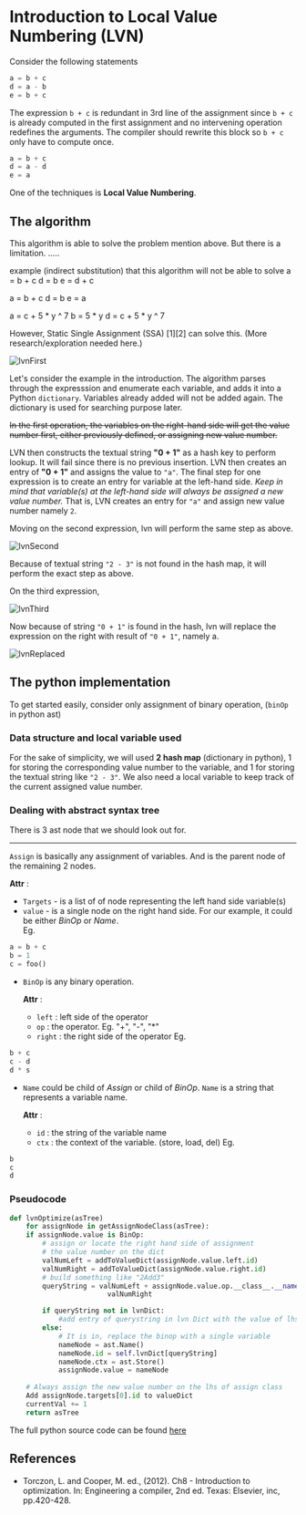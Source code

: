 # Introduction to Local Value Numbering (LVN)
Consider the following statements
```python
a = b + c
d = a - b
e = b + c
```
The expression `b + c` is redundant in 3rd line of the assignment since `b + c` is already computed in the first assignment and no intervening operation redefines the arguments. The compiler should rewrite this block so `b + c` only have to compute once. 
```python
a = b + c
d = a - d
e = a
```
One of the techniques is **Local Value Numbering**. 

## The algorithm
This algorithm is able to solve the problem mention above. But there is a limitation. .....

example (indirect substitution) that this algorithm will not be able to solve
a = b + c
d = b
e = d + c

a = b + c
d = b
e = a


a = c + 5 * y ^ 7
b = 5 * y
d = c + 5 * y ^ 7

However, Static Single Assignment (SSA) [1][2] can solve this. (More research/exploration needed here.)

![lvnFirst](https://github.com/usagitoneko97/python-ast/blob/master/A2.LVN/resources/lvnFirst.svg)

Let's consider the example in the introduction. The algorithm parses through the expresssion and enumerate each variable, and adds it into a Python `dictionary`. Variables already added will not be added again. The dictionary is used for searching purpose later.


~~In the first operation, the variables on the right-hand side will get the value number first, either previously defined, or assigning new value number.~~





LVN then constructs the textual string **"0 + 1"** as a hash key to perform lookup. It will fail since there is no previous insertion. LVN then creates an entry of **"0 + 1"** and assigns the value to `"a"`. The final step for one expression is to create an entry for variable at the left-hand side. *Keep in mind that variable(s) at the left-hand side will always be assigned a new value number.* That is, LVN creates an entry for `"a"` and assign new value number namely `2`. 

Moving on the second expression, lvn will perform the same step as above. 

![lvnSecond](https://github.com/usagitoneko97/python-ast/blob/master/A2.LVN/resources/lvnSecond.svg)

Because of textual string `"2 - 3"` is not found in the hash map, it will perform the exact step as above. 

On the third expression, 

![lvnThird](https://github.com/usagitoneko97/python-ast/blob/master/A2.LVN/resources/lvnThird.svg)

Now because of string `"0 + 1"` is found in the hash, lvn will replace the expression on the right with result of `"0 + 1"`, namely a.

![lvnReplaced](https://github.com/usagitoneko97/python-ast/blob/master/A2.LVN/resources/lvnReplaced.svg)

## The python implementation
To get started easily, consider only assignment of binary operation, (`binOp` in python ast)
### Data structure and local variable used
For the sake of simplicity, we will used **2 hash map** (dictionary in python), 1 for storing the corresponding value number to the variable, and 1 for storing the textual string like `"2 - 3"`. We also need a local variable to keep track of the current assigned value number. 

### Dealing with abstract syntax tree
There is 3 ast node that we should look out for. 

---

`Assign` is basically any assignment of variables. And is the parent node of the remaining 2 nodes. 

**Attr** :  
- `Targets` - is a list of of node representing the left hand side variable(s)
- `value` - is a single node on the right hand side. For our example, it could be either *BinOp* or *Name*.  
Eg.
```python
a = b + c
b = 1
c = foo()
```
- `BinOp` is any binary operation.

    **Attr** :
    - `left` : left side of the operator
    - `op` : the operator. Eg. "+", "-", "*"
    - `right` : the right side of the operator
 Eg.
```python
b + c
c - d
d * s
```
- `Name` could be child of *Assign* or child of *BinOp*. `Name` is a string that represents a variable name.

    **Attr** :
    - `id` : the string of the variable name
    - `ctx` : the context of the variable. (store, load, del)
Eg. 
```python
b
c
d
```

### Pseudocode
```python
def lvnOptimize(asTree)
    for assignNode in getAssignNodeClass(asTree):
    if assignNode.value is BinOp:
        # assign or locate the right hand side of assignment
        # the value number on the dict
        valNumLeft = addToValueDict(assignNode.value.left.id)
        valNumRight = addToValueDict(assignNode.value.right.id)
        # build something like "2Add3"
        queryString = valNumLeft + assignNode.value.op.__class__.__name__ +
                        valNumRight

        if queryString not in lvnDict:
            #add entry of querystring in lvn Dict with the value of lhs var name
        else:
            # It is in, replace the binop with a single variable
            nameNode = ast.Name()
            nameNode.id = self.lvnDict[queryString]
            nameNode.ctx = ast.Store()
            assignNode.value = nameNode
    
    # Always assign the new value number on the lhs of assign class
    Add assignNode.targets[0].id to valueDict
    currentVal += 1
    return asTree
```

The full python source code can be found [here](https://github.com/usagitoneko97/python-ast/blob/master/A2.LVN/lvn.py)

## References
- Torczon, L. and Cooper, M. ed., (2012). Ch8 - Introduction to optimization. In: Engineering a compiler, 2nd ed. Texas: Elsevier, inc, pp.420-428.
